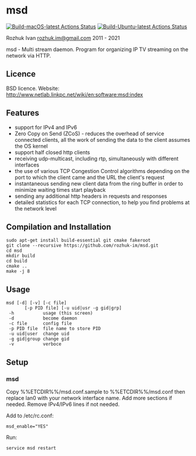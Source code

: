 # msd

[![Build-macOS-latest Actions Status](https://github.com/rozhuk-im/msd/workflows/build-macos-latest/badge.svg)](https://github.com/rozhuk-im/msd/actions)
[![Build-Ubuntu-latest Actions Status](https://github.com/rozhuk-im/msd/workflows/build-ubuntu-latest/badge.svg)](https://github.com/rozhuk-im/msd/actions)


Rozhuk Ivan <rozhuk.im@gmail.com> 2011 - 2021

msd - Multi stream daemon.
Program for organizing IP TV streaming on the network via HTTP.


## Licence
BSD licence.
Website: http://www.netlab.linkpc.net/wiki/en:software:msd:index


## Features
* support for IPv4 and IPv6
* Zero Copy on Send (ZCoS) - reduces the overhead of service connected clients, all the work of sending the data to the client assumes the OS kernel 
* support half closed http clients
* receiving udp-multicast, including rtp, simultaneously with different interfaces
* the use of various TCP Congestion Control algorithms depending on the port to which the client came and the URL the client's request
* instantaneous sending new client data from the ring buffer in order to minimize waiting times start playback
* sending any additional http headers in requests and responses
* detailed statistics for each TCP connection, to help you find problems at the network level



## Compilation and Installation
```
sudo apt-get install build-essential git cmake fakeroot
git clone --recursive https://github.com/rozhuk-im/msd.git
cd msd
mkdir build
cd build
cmake ..
make -j 8
```


## Usage
```
msd [-d] [-v] [-c file]
       [-p PID file] [-u uid|usr -g gid|grp]
 -h           usage (this screen)
 -d           become daemon
 -c file      config file
 -p PID file  file name to store PID
 -u uid|user  change uid
 -g gid|group change gid
 -v           verboce
```


## Setup

### msd
Copy %%ETCDIR%%/msd.conf.sample to %%ETCDIR%%/msd.conf
then replace lan0 with your network interface name.
Add more sections if needed.
Remove IPv4/IPv6 lines if not needed.

Add to /etc/rc.conf:
```
msd_enable="YES"
```

Run:
```
service msd restart
```

